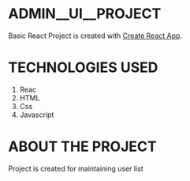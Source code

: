 # ADMIN__UI__PROJECT

 Basic React Project is created with [Create React App](https://github.com/facebook/create-react-app).


# TECHNOLOGIES USED

1. Reac
2. HTML
2. Css
3. Javascript

# ABOUT THE PROJECT

 Project is created for maintaining user list



